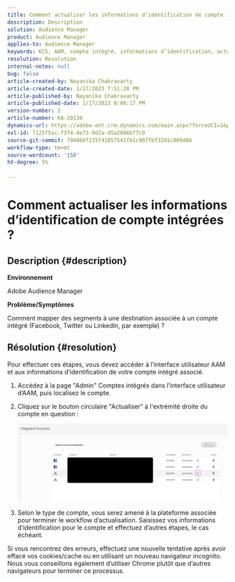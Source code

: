 ```yaml
---
title: Comment actualiser les informations d’identification de compte intégrées ?
description: Description
solution: Audience Manager
product: Audience Manager
applies-to: Audience Manager
keywords: KCS, AAM, compte intégré, informations d’identification, actualisation, destinations, twitter, facebook, lié
resolution: Resolution
internal-notes: null
bug: false
article-created-by: Nayanika Chakravarty
article-created-date: 1/17/2023 7:51:28 PM
article-published-by: Nayanika Chakravarty
article-published-date: 1/17/2023 8:06:17 PM
version-number: 2
article-number: KA-20130
dynamics-url: https://adobe-ent.crm.dynamics.com/main.aspx?forceUCI=1&pagetype=entityrecord&etn=knowledgearticle&id=987c0e51-a096-ed11-aad1-6045bd006ce9
exl-id: 7125f5ac-f3f4-4e73-9d2a-d5a2866bf7c9
source-git-commit: 794866f215f41057541fb1c907fbf32d1c009d8b
workflow-type: tm+mt
source-wordcount: '158'
ht-degree: 5%

---
```


# Comment actualiser les informations d’identification de compte intégrées ?

## Description {#description}


<b>Environnement</b>

Adobe Audience Manager

<b>Problème/Symptômes</b>

Comment mapper des segments à une destination associée à un compte intégré (Facebook, Twitter ou LinkedIn, par exemple) ?


## Résolution {#resolution}


Pour effectuer ces étapes, vous devez accéder à l’interface utilisateur AAM et aux informations d’identification de votre compte intégré associé.

1. Accédez à la page &quot;Admin&quot; Comptes intégrés dans l’interface utilisateur d’AAM, puis localisez le compte.
2. Cliquez sur le bouton circulaire &quot;Actualiser&quot; à l&#39;extrémité droite du compte en question :



   ![](assets/6e040206-7307-ed11-82e4-00224809a9e0.png)


3. Selon le type de compte, vous serez amené à la plateforme associée pour terminer le workflow d’actualisation. Saisissez vos informations d’identification pour le compte et effectuez d’autres étapes, le cas échéant.


Si vous rencontrez des erreurs, effectuez une nouvelle tentative après avoir effacé vos cookies/cache ou en utilisant un nouveau navigateur incognito. Nous vous conseillons également d’utiliser Chrome plutôt que d’autres navigateurs pour terminer ce processus.
